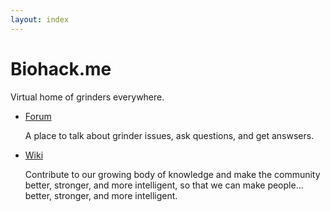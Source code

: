 ```yaml
---
layout: index
---
```


# Biohack.me
Virtual home of grinders everywhere.

* [Forum](http://forum.biohack.me/categories/all)

  A place to talk about grinder issues, ask questions, and get answsers.

* [Wiki](http://wiki.biohack.me)

  Contribute to our growing body of knowledge and make the community better, stronger, and more intelligent, so that we can make people... better, stronger, and more intelligent.
